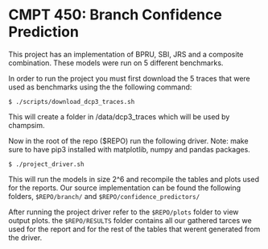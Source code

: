 
# CMPT 450: Branch Confidence Prediction

This project has an implementation of BPRU, SBI, JRS and a composite combination. These models were run on 5 different benchmarks.

In order to run the project you must first download the 5 traces that were used as benchmarks using the the following command:

`$ ./scripts/download_dcp3_traces.sh`

This will create a folder in /data/dcp3_traces which will be used by champsim.

Now in the root of the repo ($REPO) run the following driver. Note: make sure to have pip3 installed with matplotlib, numpy and pandas packages.

`$ ./project_driver.sh`

This will run the models in size 2^6 and recompile the tables and plots used for the reports. Our source implementation can be found the following folders, `$REPO/branch/` and `$REPO/confidence_predictors/`

After running the project driver refer to the `$REPO/plots` folder to view output plots. the `$REPO/RESULTS` folder contains all our gathered tarces we used for the report and for the rest of the tables that werent generated from the driver.